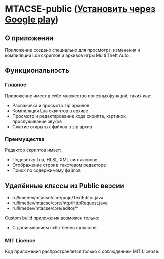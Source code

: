 # MTACSE-public ([Установить через Google play](https://play.google.com/store/apps/details?id=ru.limedev.mtacse "Установить через Google play"))

## О приложении

Приложение создано специально для просмотра, изменения и компиляции Lua скриптов и архивов игры Multi Theft Auto.

## Функциональность

### Главное

Приложение имеет в себе множество полезных функций, таких как:
- Распаковка и просмотр zip архивов
- Компиляция Lua скриптов в архиве
- Просмотр и редактирование кода скрипта, картинок, прослушивание звуков
- Сжатие открытых файлов в zip архив

### Преимущества

Редактор скриптов имеет:
- Подсветку Lua, HLSL, XML синтаксисов
- Отображение строк в текстовом редакторе
- Поиск по содержимому файлов

## Удалённые классы из Public версии

- ru/limedev/mtacse/core/pojo/TextEditor.java
- ru/limedev/mtacse/core/http/HttpRequest.java
- ru/limedev/mtacse/core/editor/*

Custom build приложения возможен только:

- С дописыванием собственных классов

### MIT Licence

Код приложения распространяется только с соблюдением MIT License.
